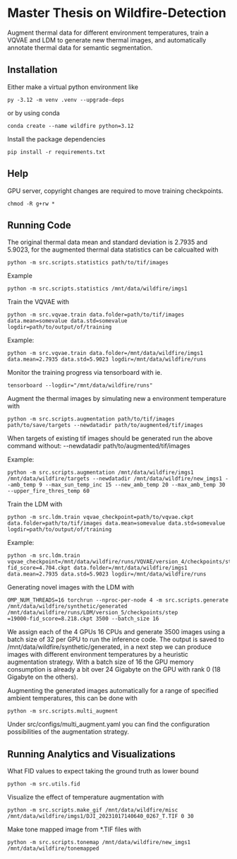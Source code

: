 # Master Thesis on Wildfire-Detection

Augment thermal data for different environment temperatures, train a VQVAE and LDM to generate new thermal images, and automatically annotate thermal data for semantic segmentation.

## Installation

Either make a virtual python environment like 

```
py -3.12 -m venv .venv --upgrade-deps
```
or by using conda

```
conda create --name wildfire python=3.12
```

Install the package dependencies

```
pip install -r requirements.txt
```

## Help

GPU server, copyright changes are required to move training checkpoints.

```
chmod -R g+rw *
```

## Running Code

The original thermal data mean and standard deviation is 2.7935 and 5.9023, for the
augmented thermal data statistics can be calcualted with

```
python -m src.scripts.statistics path/to/tif/images
```

Example 

```
python -m src.scripts.statistics /mnt/data/wildfire/imgs1
```

Train the VQVAE with

```
python -m src.vqvae.train data.folder=path/to/tif/images data.mean=somevalue data.std=somevalue logdir=path/to/output/of/training
```

Example:

```
python -m src.vqvae.train data.folder=/mnt/data/wildfire/imgs1 data.mean=2.7935 data.std=5.9023 logdir=/mnt/data/wildfire/runs
```

Monitor the training progress via tensorboard with ie.

```
tensorboard --logdir="/mnt/data/wildfire/runs"
```

Augment the thermal images by simulating new a environment temperature with

```
python -m src.scripts.augmentation path/to/tif/images path/to/save/targets --newdatadir path/to/augmented/tif/images
```

When targets of existing tif images should be generated run the above command without: --newdatadir path/to/augmented/tif/images

Example:

```
python -m src.scripts.augmentation /mnt/data/wildfire/imgs1 /mnt/data/wildfire/targets --newdatadir /mnt/data/wildfire/new_imgs1 --amb_temp 9 --max_sun_temp_inc 15 --new_amb_temp 20 --max_amb_temp 30 --upper_fire_thres_temp 60
```

Train the LDM with

```
python -m src.ldm.train vqvae_checkpoint=path/to/vqvae.ckpt data.folder=path/to/tif/images data.mean=somevalue data.std=somevalue logdir=path/to/output/of/training
```

Example:

```
python -m src.ldm.train vqvae_checkpoint=/mnt/data/wildfire/runs/VQVAE/version_4/checkpoints/step=39500-fid_score=4.704.ckpt data.folder=/mnt/data/wildfire/imgs1 data.mean=2.7935 data.std=5.9023 logdir=/mnt/data/wildfire/runs
```

Generating novel images with the LDM with

```
OMP_NUM_THREADS=16 torchrun --nproc-per-node 4 -m src.scripts.generate /mnt/data/wildfire/synthetic/generated /mnt/data/wildfire/runs/LDM/version_5/checkpoints/step
=19000-fid_score=8.218.ckpt 3500 --batch_size 16
```

We assign each of the 4 GPUs 16 CPUs and generate 3500 images using a batch size of 32 per GPU to run the inference code. The output is saved to /mnt/data/wildfire/synthetic/generated, in a next step we can produce images with different environment temperatures by a heuristic augmentation strategy. With a batch size of 16 the GPU memory consumption is already a bit over 24 Gigabyte on the GPU with rank 0 (18 Gigabyte on the others).

Augmenting the generated images automatically for a range of specified ambient temperatures, this can be done with

```
python -m src.scripts.multi_augment
```

Under src/configs/multi_augment.yaml you can find the configuration
possibilities of the augmentation strategy.

## Running Analytics and Visualizations

What FID values to expect taking the ground truth as lower bound

```
python -m src.utils.fid
```

Visualize the effect of temperature augmentation with

```
python -m src.scripts.make_gif /mnt/data/wildfire/misc /mnt/data/wildfire/imgs1/DJI_20231017140640_0267_T.TIF 0 30
```

Make tone mapped image from *.TIF files with

```
python -m src.scripts.tonemap /mnt/data/wildfire/new_imgs1 /mnt/data/wildfire/tonemapped
```
